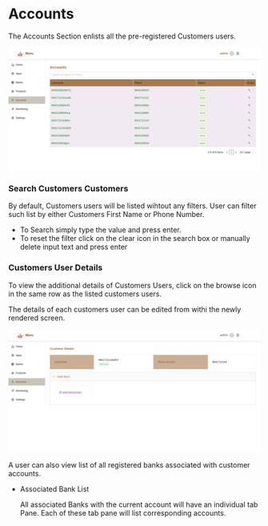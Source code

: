 # Accounts
The Accounts Section enlists all the pre-registered Customers users. 
  
![customer list](images/accounts.png)

### Search Customers Customers
By default, Customers users will be listed wihtout any filters. User can filter such list by either Customers First Name or Phone Number.

* To Search simply type the value and press enter.
* To reset the filter click on the clear icon in the search box or manually delete input text and press enter

### Customers User Details

To view the additional details of Customers Users, click on the browse icon in the same row as the listed customers users.

The details of each customers user can be edited from withi the newly rendered screen.

![customer details](images/account_details.png)

A user can also view list of all registered banks associated with customer accounts.

*  Associated Bank List
    
    All associated Banks with the current account will have an individual tab Pane. Each of these tab pane will list corresponding accounts.